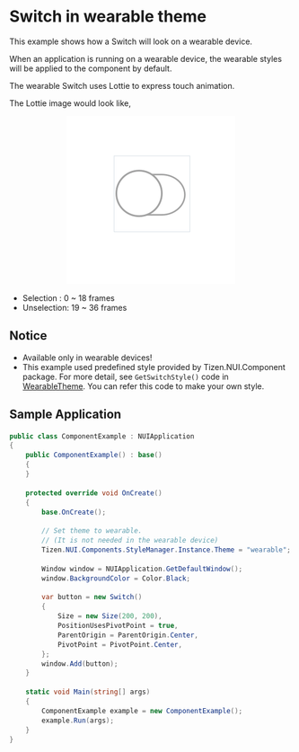# Switch in wearable theme
This example shows how a Switch will look on a wearable device.

When an application is running on a wearable device, the wearable styles will be applied to the component by default.

The wearable Switch uses Lottie to express touch animation.

The Lottie image would look like,

<div style="text-align:center;width:100%;"><img src="./res/icon.gif" /></div>

* Selection  :  0 ~ 18 frames
* Unselection: 19 ~ 36 frames

## Notice
* Available only in wearable devices!
* This example used predefined style provided by Tizen.NUI.Component package. For more detail, see `GetSwitchStyle()` code in [WearableTheme](https://github.com/rabbitfor/TizenFX/blob/master/src/Tizen.NUI.Components/PreloadStyle/WearableTheme.cs). You can refer this code to make your own style.

## Sample Application


```C#
public class ComponentExample : NUIApplication
{
    public ComponentExample() : base()
    {
    }

    protected override void OnCreate()
    {
        base.OnCreate();

        // Set theme to wearable.
        // (It is not needed in the wearable device)
        Tizen.NUI.Components.StyleManager.Instance.Theme = "wearable";

        Window window = NUIApplication.GetDefaultWindow();
        window.BackgroundColor = Color.Black;

        var button = new Switch()
        {
            Size = new Size(200, 200),
            PositionUsesPivotPoint = true,
            ParentOrigin = ParentOrigin.Center,
            PivotPoint = PivotPoint.Center,
        };
        window.Add(button);
    }

    static void Main(string[] args)
    {
        ComponentExample example = new ComponentExample();
        example.Run(args);
    }
}
```